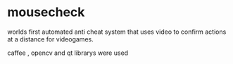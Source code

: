 # mousecheck

worlds first automated anti cheat system that uses video to confirm actions at a distance for videogames. 

caffee , opencv and qt librarys were used
